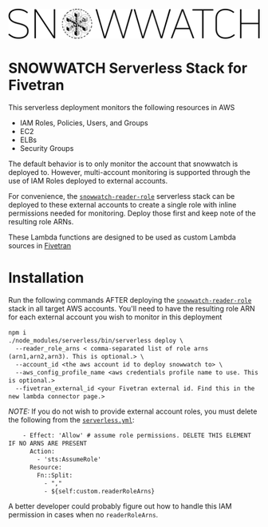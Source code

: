 ![](/static/sw-logo-large.png)

# SNOWWATCH Serverless Stack for Fivetran
This serverless deployment monitors the following resources in AWS
- IAM Roles, Policies, Users, and Groups
- EC2
- ELBs
- Security Groups

The default behavior is to only monitor the account that snowwatch is deployed to. However, multi-account monitoring is supported through the use of IAM Roles deployed to external accounts. 

For convenience, the [`snowwatch-reader-role`](../snowwatch-reader-role) serverless stack can be deployed to these external accounts to create a single role with inline permissions needed for monitoring. Deploy those first and keep note of the resulting role ARNs.

These Lambda functions are designed to be used as custom Lambda sources in [Fivetran](https://fivetran.com/)

# Installation
Run the following commands AFTER deploying the [`snowwatch-reader-role`](../snowwatch-reader-role) stack in all target AWS accounts. You'll need to have the resulting role ARN for each external account you wish to monitor in this deployment

```
npm i
./node_modules/serverless/bin/serverless deploy \
  --reader_role_arns < comma-separated list of role arns (arn1,arn2,arn3). This is optional.> \
  --account_id <the aws account id to deploy snowwatch to> \
  --aws_config_profile_name <aws credentials profile name to use. This is optional.>
  --fivetran_external_id <your Fivetran external id. Find this in the new lambda connector page.>
```

*NOTE:* If you do not wish to provide external account roles, you must delete the following from the [`serverless.yml`](./serverless.yml):

```
    - Effect: 'Allow' # assume role permissions. DELETE THIS ELEMENT IF NO ARNS ARE PRESENT
      Action:
        - 'sts:AssumeRole'
      Resource: 
        Fn::Split: 
          - ","
          - ${self:custom.readerRoleArns}
```

A better developer could probably figure out how to handle this IAM permission in cases when no `readerRoleArns`.